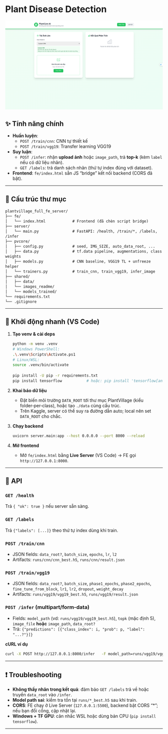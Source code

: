 # Plant Disease Detection

![Frontend Demo](shared/images_readme/home.png)

## ✨ Tính năng chính
- **Huấn luyện**:
  - `POST /train/cnn`: CNN tự thiết kế
  - `POST /train/vgg19`: Transfer learning VGG19
- **Suy luận**:
  - `POST /infer`: nhận **upload ảnh** hoặc `image_path`, trả **top‑k** (kèm `label` nếu có dữ liệu nhãn).
  - `GET /labels`: trả danh sách nhãn (thứ tự index đúng với dataset).
- **Frontend**: `fe/index.html` sẵn JS “bridge” kết nối backend (CORS đã bật).

---

## 🧱 Cấu trúc thư mục
```
plantvillage_full_fe_server/
├── fe/
│   └── index.html            # Frontend (đã chèn script bridge)
├── server/
│   └── main.py               # FastAPI: /health, /train/*, /labels, /infer
├── pvcore/
│   ├── config.py             # seed, IMG_SIZE, auto_data_root, ...
│   ├── data.py               # tf.data pipeline, augmentations, class weights
│   ├── models.py             # CNN baseline, VGG19 TL + unfreeze helper
│   └── trainers.py           # train_cnn, train_vgg19, infer_image
├── shared/
│   ├── data/
│   └── images_readme/
│   └── models_trained/
└── requirements.txt
└── .gitignore
```

---

## 🚀 Khởi động nhanh (VS Code)
1. **Tạo venv & cài deps**
   ```bash
   python -m venv .venv
   # Windows PowerShell:
   .\.venv\Scripts\Activate.ps1
   # Linux/WSL:
   source .venv/bin/activate

   pip install -U pip -r requirements.txt
   pip install tensorflow           # hoặc: pip install 'tensorflow[and-cuda]'
   ```

2. **Khai báo dữ liệu**
   - Đặt biến môi trường `DATA_ROOT` tới thư mục PlantVillage (kiểu folder‑per‑class), hoặc tạo `./data` cùng cấu trúc.
   - Trên Kaggle, server có thể suy ra đường dẫn auto; local nên set `DATA_ROOT` cho chắc.

3. **Chạy backend**
   ```bash
   uvicorn server.main:app --host 0.0.0.0 --port 8000 --reload
   ```

4. **Mở frontend**
   - Mở `fe/index.html` bằng **Live Server** (VS Code) → FE gọi `http://127.0.0.1:8000`.

---

## 📡 API 

### `GET /health`
Trả `{ "ok": true }` nếu server sẵn sàng.

### `GET /labels`
Trả `{"labels": [...]}` theo thứ tự index dùng khi train.

### `POST /train/cnn`
- JSON fields: `data_root?`, `batch_size`, `epochs`, `lr`, `l2`
- Artifacts: `runs/cnn/cnn_best.h5`, `runs/cnn/result.json`

### `POST /train/vgg19`
- JSON fields: `data_root?`, `batch_size`, `phase1_epochs`, `phase2_epochs`, `fine_tune_from_block`, `lr1`, `lr2`, `dropout`, `weight_decay`
- Artifacts: `runs/vgg19/vgg19_best.h5`, `runs/vgg19/result.json`

### `POST /infer` (multipart/form-data)
- Fields: `model_path` (vd: `runs/vgg19/vgg19_best.h5`), `topk` (mặc định 5), `image_file` **hoặc** `image_path`, `data_root?`
- Trả: `{"predictions": [{"class_index": i, "prob": p, "label": "...?"}]}`

**cURL ví dụ**
```bash
curl -X POST http://127.0.0.1:8000/infer   -F model_path=runs/vgg19/vgg19_best.h5   -F topk=5   -F image_file=@/path/to/leaf.jpg
```

---


## ❗ Troubleshooting
- **Không thấy nhãn trong kết quả**: đảm bảo `GET /labels` trả về hoặc truyền `data_root` vào `/infer`.
- **Model path sai**: kiểm tra tồn tại `runs/*_best.h5` sau khi train.
- **CORS**: FE chạy ở Live Server (`127.0.0.1:5500`), backend bật CORS “*”; nếu bạn đổi cổng, cập nhật lại.
- **Windows + TF GPU**: cân nhắc WSL hoặc dùng bản CPU (`pip install tensorflow`).

---